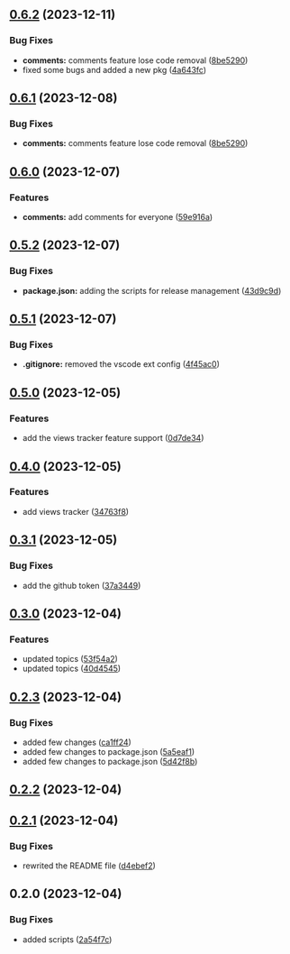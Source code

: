 

## [0.6.2](https://github.com/k3yboardnerd/kbnblog/compare/0.6.0...0.6.2) (2023-12-11)


### Bug Fixes

* **comments:** comments feature lose code removal ([8be5290](https://github.com/k3yboardnerd/kbnblog/commit/8be529050973d633fba2b02a6eb1b6b9ca0c99ad))
* fixed some bugs and added a new pkg ([4a643fc](https://github.com/k3yboardnerd/kbnblog/commit/4a643fc3274663019ae15ad31e624927061f3ac9))

## [0.6.1](https://github.com/k3yboardnerd/kbnblog/compare/0.6.0...0.6.1) (2023-12-08)


### Bug Fixes

* **comments:** comments feature lose code removal ([8be5290](https://github.com/k3yboardnerd/kbnblog/commit/8be529050973d633fba2b02a6eb1b6b9ca0c99ad))

## [0.6.0](https://github.com/k3yboardnerd/kbnblog/compare/0.5.2...0.6.0) (2023-12-07)


### Features

* **comments:** add comments for everyone ([59e916a](https://github.com/k3yboardnerd/kbnblog/commit/59e916afcb9d0117a32f96867e7b5fe87586567b))

## [0.5.2](https://github.com/k3yboardnerd/kbnblog/compare/0.5.1...0.5.2) (2023-12-07)


### Bug Fixes

* **package.json:** adding the scripts for release management ([43d9c9d](https://github.com/k3yboardnerd/kbnblog/commit/43d9c9ddbb0a036e9bb320a91bb19f482d723965))

## [0.5.1](https://github.com/k3yboardnerd/kbnblog/compare/0.5.0...0.5.1) (2023-12-07)


### Bug Fixes

* **.gitignore:** removed the vscode ext config ([4f45ac0](https://github.com/k3yboardnerd/kbnblog/commit/4f45ac007908e6772ddc8972528d3497d9b205ce))

## [0.5.0](https://github.com/k3yboardnerd/kbnblog/compare/0.4.0...0.5.0) (2023-12-05)


### Features

* add the views tracker feature support ([0d7de34](https://github.com/k3yboardnerd/kbnblog/commit/0d7de349bfbacee8a9483e4a0d581ccaa058b237))

## [0.4.0](https://github.com/k3yboardnerd/kbnblog/compare/0.3.1...0.4.0) (2023-12-05)


### Features

* add views tracker ([34763f8](https://github.com/k3yboardnerd/kbnblog/commit/34763f8e5cdd8b271010ec882ae020ff7a5c3e91))

## [0.3.1](https://github.com/k3yboardnerd/kbnblog/compare/0.3.0...0.3.1) (2023-12-05)


### Bug Fixes

* add the github token ([37a3449](https://github.com/k3yboardnerd/kbnblog/commit/37a344919b87a258461bd9876de63985ac04b2b9))

## [0.3.0](https://github.com/k3yboardnerd/kbnblog/compare/0.2.3...0.3.0) (2023-12-04)


### Features

* updated topics ([53f54a2](https://github.com/k3yboardnerd/kbnblog/commit/53f54a2ff470b3a176c396cb52289c897557147e))
* updated topics ([40d4545](https://github.com/k3yboardnerd/kbnblog/commit/40d4545c164e2af2e09079c169bd878b69c004e6))

## [0.2.3](https://github.com/k3yboardnerd/kbnblog/compare/0.2.1...0.2.3) (2023-12-04)


### Bug Fixes

* added few changes ([ca1ff24](https://github.com/k3yboardnerd/kbnblog/commit/ca1ff24a09c5bf61d73c264b717377b8ce8fde7d))
* added few changes to package.json ([5a5eaf1](https://github.com/k3yboardnerd/kbnblog/commit/5a5eaf172a9f36db22e255bed58d6f25880948ee))
* added few changes to package.json ([5d42f8b](https://github.com/k3yboardnerd/kbnblog/commit/5d42f8be7b61038ccecaeef20e6d410c75488ede))

## [0.2.2](https://github.com/k3yboardnerd/kbnblog/compare/0.2.1...0.2.2) (2023-12-04)

## [0.2.1](https://github.com/k3yboardnerd/kbnblog/compare/0.2.0...0.2.1) (2023-12-04)


### Bug Fixes

* rewrited the README file ([d4ebef2](https://github.com/k3yboardnerd/kbnblog/commit/d4ebef26a307dea0494e418ba22ac35a73da369d))

## 0.2.0 (2023-12-04)


### Bug Fixes

* added scripts ([2a54f7c](https://github.com/k3yboardnerd/kbnblog/commit/2a54f7cf2014666737707ab568690e64b6dbfef4))
